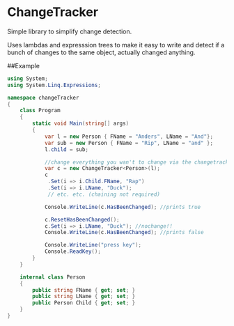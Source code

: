 # ChangeTracker
Simple library to simplify change detection.

Uses lambdas and expresssion trees to make it easy to write and detect if a bunch of changes to the same object, 
actually changed anything.

##Example
```c#
using System;
using System.Linq.Expressions;

namespace changeTracker
{
    class Program
    {
        static void Main(string[] args)
        {
            var l = new Person { FName = "Anders", LName = "And"};
            var sub = new Person { FName = "Rip", LName = "and" };
            l.child = sub;

            //change everything you wan't to change via the changetracker
            var c = new ChangeTracker<Person>(l);
            c
             .Set(i => i.Child.FName, "Rap")
             .Set(i => i.LName, "Duck");
             // etc. etc. (chaining not required)

            Console.WriteLine(c.HasBeenChanged); //prints true

            c.ResetHasBeenChanged();
            c.Set(i => i.LName, "Duck"); //nochange!!
            Console.WriteLine(c.HasBeenChanged); //prints false

            Console.WriteLine("press key");
            Console.ReadKey();
        }
    }

    internal class Person
    {
        public string FName { get; set; }
        public string LName { get; set; }
        public Person Child { get; set; }
    }
}

```
